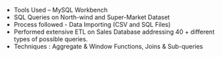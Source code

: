 - Tools Used – MySQL Workbench
- SQL Queries on North-wind and Super-Market Dataset 
- Process followed - Data Importing (CSV and SQL Files) 
- Performed extensive ETL on Sales Database addressing 40 + different 
 types of possible queries. 
- Techniques : Aggregate & Window Functions, Joins & Sub-queries
